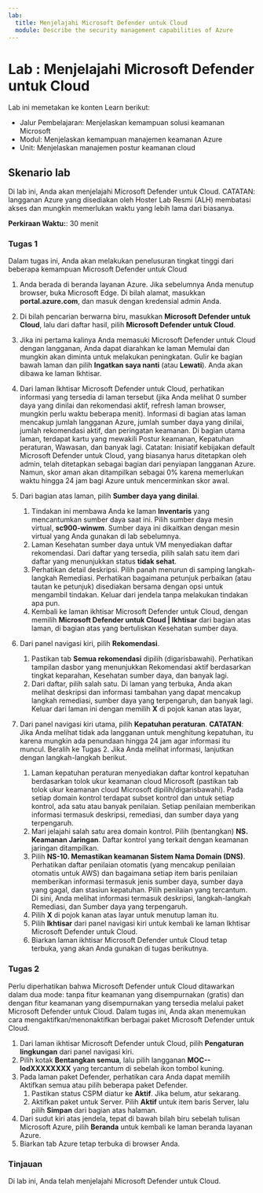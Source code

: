 ```yaml
---
lab:
  title: Menjelajahi Microsoft Defender untuk Cloud
  module: Describe the security management capabilities of Azure
---
```


# Lab : Menjelajahi Microsoft Defender untuk Cloud

Lab ini memetakan ke konten Learn berikut:

- Jalur Pembelajaran: Menjelaskan kemampuan solusi keamanan Microsoft
- Modul: Menjelaskan kemampuan manajemen keamanan Azure
- Unit: Menjelaskan manajemen postur keamanan cloud

## Skenario lab

Di lab ini, Anda akan menjelajahi Microsoft Defender untuk Cloud.  CATATAN: langganan Azure yang disediakan oleh Hoster Lab Resmi (ALH) membatasi akses dan mungkin memerlukan waktu yang lebih lama dari biasanya.

**Perkiraan Waktu:**: 30 menit

### Tugas 1

Dalam tugas ini, Anda akan melakukan penelusuran tingkat tinggi dari beberapa kemampuan Microsoft Defender untuk Cloud

1. Anda berada di beranda layanan Azure.  Jika sebelumnya Anda menutup browser, buka Microsoft Edge. Di bilah alamat, masukkan **portal.azure.com**, dan masuk dengan kredensial admin Anda.

1. Di bilah pencarian berwarna biru, masukkan **Microsoft Defender untuk Cloud**, lalu dari daftar hasil, pilih **Microsoft Defender untuk Cloud**.

1. Jika ini pertama kalinya Anda memasuki Microsoft Defender untuk Cloud dengan langganan, Anda dapat diarahkan ke laman Memulai dan mungkin akan diminta untuk melakukan peningkatan.  Gulir ke bagian bawah laman dan pilih **Ingatkan saya nanti** (atau **Lewati**).  Anda akan dibawa ke laman Ikhtisar.

1. Dari laman Ikhtisar Microsoft Defender untuk Cloud, perhatikan informasi yang tersedia di laman tersebut (jika Anda melihat 0 sumber daya yang dinilai dan rekomendasi aktif, refresh laman browser, mungkin perlu waktu beberapa menit).  Informasi di bagian atas laman mencakup jumlah langganan Azure, jumlah sumber daya yang dinilai, jumlah rekomendasi aktif, dan peringatan keamanan.  Di bagian utama laman, terdapat kartu yang mewakili Postur keamanan, Kepatuhan peraturan, Wawasan, dan banyak lagi.  Catatan: Inisiatif kebijakan default Microsoft Defender untuk Cloud, yang biasanya harus ditetapkan oleh admin, telah ditetapkan sebagai bagian dari penyiapan langganan Azure. Namun, skor aman akan ditampilkan sebagai 0% karena memerlukan waktu hingga 24 jam bagi Azure untuk mencerminkan skor awal.

1. Dari bagian atas laman, pilih **Sumber daya yang dinilai**. 
    1. Tindakan ini membawa Anda ke laman **Inventaris** yang mencantumkan sumber daya saat ini. Pilih sumber daya mesin virtual, **sc900-winwm**. Sumber daya ini dikaitkan dengan mesin virtual yang Anda gunakan di lab sebelumnya.
    1. Laman Kesehatan sumber daya untuk VM menyediakan daftar rekomendasi.  Dari daftar yang tersedia, pilih salah satu item dari daftar yang menunjukkan status **tidak sehat**.
    1. Perhatikan detail deskripsi.  Pilih panah menurun di samping langkah-langkah Remediasi. Perhatikan bagaimana petunjuk perbaikan (atau tautan ke petunjuk) disediakan bersama dengan opsi untuk mengambil tindakan.  Keluar dari jendela tanpa melakukan tindakan apa pun.
    1. Kembali ke laman ikhtisar Microsoft Defender untuk Cloud, dengan memilih **Microsoft Defender untuk Cloud | Ikhtisar** dari bagian atas laman, di bagian atas yang bertuliskan Kesehatan sumber daya.

1. Dari panel navigasi kiri, pilih **Rekomendasi**.  
    1. Pastikan tab **Semua rekomendasi** dipilih (digarisbawahi).  Perhatikan tampilan dasbor yang menunjukkan Rekomendasi aktif berdasarkan tingkat keparahan, Kesehatan sumber daya, dan banyak lagi.
    1. Dari daftar, pilih salah satu.  Di laman yang terbuka, Anda akan melihat deskripsi dan informasi tambahan yang dapat mencakup langkah remediasi, sumber daya yang terpengaruh, dan banyak lagi. Keluar dari laman ini dengan memilih **X** di pojok kanan atas layar,

1. Dari panel navigasi kiri utama, pilih **Kepatuhan peraturan**.  **CATATAN**: Jika Anda melihat tidak ada langganan untuk menghitung kepatuhan, itu karena mungkin ada penundaan hingga 24 jam agar informasi itu muncul. Beralih ke Tugas 2.  Jika Anda melihat informasi, lanjutkan dengan langkah-langkah berikut.
    1. Laman kepatuhan peraturan menyediakan daftar kontrol kepatuhan berdasarkan tolok ukur keamanan cloud Microsoft (pastikan tab tolok ukur keamanan cloud Microsoft dipilih/digarisbawahi). Pada setiap domain kontrol terdapat subset kontrol dan untuk setiap kontrol, ada satu atau banyak penilaian. Setiap penilaian memberikan informasi termasuk deskripsi, remediasi, dan sumber daya yang terpengaruh.
    1. Mari jelajahi salah satu area domain kontrol. Pilih (bentangkan) **NS. Keamanan Jaringan**. Daftar kontrol yang terkait dengan keamanan jaringan ditampilkan.
    1. Pilih **NS-10. Memastikan keamanan Sistem Nama Domain (DNS)**. Perhatikan daftar penilaian otomatis (yang mencakup penilaian otomatis untuk AWS) dan bagaimana setiap item baris penilaian memberikan informasi termasuk jenis sumber daya, sumber daya yang gagal, dan stasiun kepatuhan. Pilih penilaian yang tercantum.  Di sini, Anda melihat informasi termasuk deskripsi, langkah-langkah Remediasi, dan Sumber daya yang terpengaruh.
    1. Pilih **X** di pojok kanan atas layar untuk menutup laman itu.
    1. Pilih **Ikhtisar** dari panel navigasi kiri untuk kembali ke laman Ikhtisar Microsoft Defender untuk Cloud.
    1. Biarkan laman ikhtisar Microsoft Defender untuk Cloud tetap terbuka, yang akan Anda gunakan di tugas berikutnya.

### Tugas 2

Perlu diperhatikan bahwa Microsoft Defender untuk Cloud ditawarkan dalam dua mode: tanpa fitur keamanan yang disempurnakan (gratis) dan dengan fitur keamanan yang disempurnakan yang tersedia melalui paket Microsoft Defender untuk Cloud. Dalam tugas ini, Anda akan menemukan cara mengaktifkan/menonaktifkan berbagai paket Microsoft Defender untuk Cloud.

1. Dari laman ikhtisar Microsoft Defender untuk Cloud, pilih **Pengaturan lingkungan** dari panel navigasi kiri.
1. Pilih kotak **Bentangkan semua**, lalu pilih langganan **MOC--lodXXXXXXXX** yang tercantum di sebelah ikon tombol kuning.
1. Pada laman paket Defender, perhatikan cara Anda dapat memilih Aktifkan semua atau pilih beberapa paket Defender. 
    1. Pastikan status CSPM diatur ke **Aktif**. Jika belum, atur sekarang.  
    1. Aktifkan paket untuk Server.  Pilih **Aktif** untuk item baris Server, lalu pilih **Simpan** dari bagian atas halaman.
1. Dari sudut kiri atas jendela, tepat di bawah bilah biru sebelah tulisan Microsoft Azure, pilih **Beranda** untuk kembali ke laman beranda layanan Azure.
1. Biarkan tab Azure tetap terbuka di browser Anda.

### Tinjauan

Di lab ini, Anda telah menjelajahi Microsoft Defender untuk Cloud.
